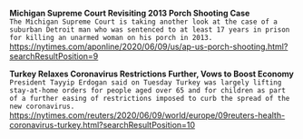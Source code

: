 **Michigan Supreme Court Revisiting 2013 Porch Shooting Case**\
`The Michigan Supreme Court is taking another look at the case of a suburban Detroit man who was sentenced to at least 17 years in prison for killing an unarmed woman on his porch in 2013.`\
https://nytimes.com/aponline/2020/06/09/us/ap-us-porch-shooting.html?searchResultPosition=9

**Turkey Relaxes Coronavirus Restrictions Further, Vows to Boost Economy**\
`President Tayyip Erdogan said on Tuesday Turkey was largely lifting stay-at-home orders for people aged over 65 and for children as part of a further easing of restrictions imposed to curb the spread of the new coronavirus.`\
https://nytimes.com/reuters/2020/06/09/world/europe/09reuters-health-coronavirus-turkey.html?searchResultPosition=10

